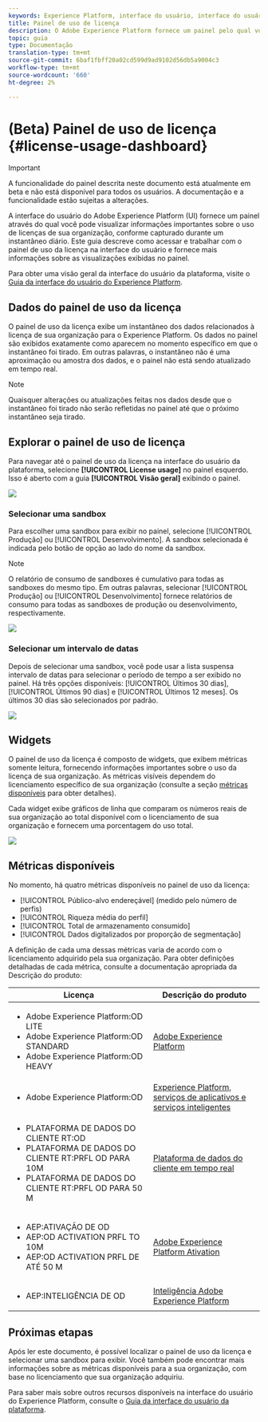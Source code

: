 ```yaml
---
keywords: Experience Platform, interface do usuário, interface do usuário, personalização, painel de uso de licença, painel, uso de licença, direito, consumo
title: Painel de uso de licença
description: O Adobe Experience Platform fornece um painel pelo qual você pode visualizar informações importantes sobre o uso de licenças da sua organização.
topic: guia
type: Documentação
translation-type: tm+mt
source-git-commit: 6baf1fbff20a02cd599d9ad9102d56db5a9004c3
workflow-type: tm+mt
source-wordcount: '660'
ht-degree: 2%

---
```



# (Beta) Painel de uso de licença {#license-usage-dashboard}

>[!IMPORTANT]
>
>A funcionalidade do painel descrita neste documento está atualmente em beta e não está disponível para todos os usuários. A documentação e a funcionalidade estão sujeitas a alterações.

A interface do usuário do Adobe Experience Platform (UI) fornece um painel através do qual você pode visualizar informações importantes sobre o uso de licenças de sua organização, conforme capturado durante um instantâneo diário. Este guia descreve como acessar e trabalhar com o painel de uso da licença na interface do usuário e fornece mais informações sobre as visualizações exibidas no painel.

Para obter uma visão geral da interface do usuário da plataforma, visite o [Guia da interface do usuário do Experience Platform](../../landing/ui-guide.md).

## Dados do painel de uso da licença

O painel de uso da licença exibe um instantâneo dos dados relacionados à licença de sua organização para o Experience Platform. Os dados no painel são exibidos exatamente como aparecem no momento específico em que o instantâneo foi tirado. Em outras palavras, o instantâneo não é uma aproximação ou amostra dos dados, e o painel não está sendo atualizado em tempo real.

>[!NOTE]
>
>Quaisquer alterações ou atualizações feitas nos dados desde que o instantâneo foi tirado não serão refletidas no painel até que o próximo instantâneo seja tirado.

## Explorar o painel de uso de licença

Para navegar até o painel de uso da licença na interface do usuário da plataforma, selecione **[!UICONTROL License usage]** no painel esquerdo. Isso é aberto com a guia **[!UICONTROL Visão geral]** exibindo o painel.

![](../images/license-usage/dashboard-overview.png)

### Selecionar uma sandbox

Para escolher uma sandbox para exibir no painel, selecione [!UICONTROL Produção] ou [!UICONTROL Desenvolvimento]. A sandbox selecionada é indicada pelo botão de opção ao lado do nome da sandbox.

>[!NOTE]
>
>O relatório de consumo de sandboxes é cumulativo para todas as sandboxes do mesmo tipo. Em outras palavras, selecionar [!UICONTROL Produção] ou [!UICONTROL Desenvolvimento] fornece relatórios de consumo para todas as sandboxes de produção ou desenvolvimento, respectivamente.

![](../images/license-usage/select-sandbox.png)

### Selecionar um intervalo de datas

Depois de selecionar uma sandbox, você pode usar a lista suspensa intervalo de datas para selecionar o período de tempo a ser exibido no painel. Há três opções disponíveis: [!UICONTROL Últimos 30 dias], [!UICONTROL Últimos 90 dias] e [!UICONTROL Últimos 12 meses]. Os últimos 30 dias são selecionados por padrão.

![](../images/license-usage/select-date-range.png)

## Widgets

O painel de uso da licença é composto de widgets, que exibem métricas somente leitura, fornecendo informações importantes sobre o uso da licença de sua organização. As métricas visíveis dependem do licenciamento específico de sua organização (consulte a seção [métricas disponíveis](#available-metrics) para obter detalhes).

Cada widget exibe gráficos de linha que comparam os números reais de sua organização ao total disponível com o licenciamento de sua organização e fornecem uma porcentagem do uso total.

![](../images/license-usage/widgets.png)

## Métricas disponíveis

No momento, há quatro métricas disponíveis no painel de uso da licença:

* [!UICONTROL Público-alvo endereçável]  (medido pelo número de perfis)
* [!UICONTROL Riqueza média do perfil]
* [!UICONTROL Total de armazenamento consumido]
* [!UICONTROL Dados digitalizados por proporção de segmentação]

A definição de cada uma dessas métricas varia de acordo com o licenciamento adquirido pela sua organização. Para obter definições detalhadas de cada métrica, consulte a documentação apropriada da Descrição do produto:

| Licença | Descrição do produto |
|---|---|
| <ul><li>Adobe Experience Platform:OD LITE</li><li>Adobe Experience Platform:OD STANDARD</li><li>Adobe Experience Platform:OD HEAVY</li></ul> | [Adobe Experience Platform](https://helpx.adobe.com/legal/product-descriptions/adobe-experience-platform.html) |
| <ul><li>Adobe Experience Platform:OD</li></ul> | [Experience Platform, serviços de aplicativos e serviços inteligentes](https://helpx.adobe.com/legal/product-descriptions/exp-platform-app-svcs.html) |
| <ul><li>PLATAFORMA DE DADOS DO CLIENTE RT:OD</li><li>PLATAFORMA DE DADOS DO CLIENTE RT:PRFL OD PARA 10M</li><li>PLATAFORMA DE DADOS DO CLIENTE RT:PRFL OD PARA 50 M</li></ul> | [Plataforma de dados do cliente em tempo real](https://helpx.adobe.com/legal/product-descriptions/real-time-customer-data-platform.html) |
| <ul><li>AEP:ATIVAÇÃO DE OD</li><li>AEP:OD ACTIVATION PRFL TO 10M</li><li>AEP:OD ACTIVATION PRFL DE ATÉ 50 M</li></ul> | [Adobe Experience Platform Ativation](https://helpx.adobe.com/legal/product-descriptions/adobe-experience-platform0.html) |
| <ul><li>AEP:INTELIGÊNCIA DE OD</li></ul> | [Inteligência Adobe Experience Platform](https://helpx.adobe.com/legal/product-descriptions/adobe-experience-platform-intelligence---product-description.html) |

## Próximas etapas

Após ler este documento, é possível localizar o painel de uso da licença e selecionar uma sandbox para exibir. Você também pode encontrar mais informações sobre as métricas disponíveis para a sua organização, com base no licenciamento que sua organização adquiriu.

Para saber mais sobre outros recursos disponíveis na interface do usuário do Experience Platform, consulte o [Guia da interface do usuário da plataforma](../../landing/ui-guide.md).